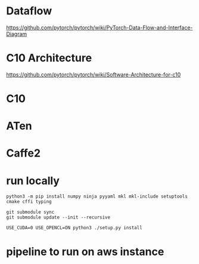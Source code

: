 # Dataflow

https://github.com/pytorch/pytorch/wiki/PyTorch-Data-Flow-and-Interface-Diagram

# C10 Architecture

https://github.com/pytorch/pytorch/wiki/Software-Architecture-for-c10   


# C10


# ATen


# Caffe2



# run locally


```
python3 -m pip install numpy ninja pyyaml mkl mkl-include setuptools cmake cffi typing

git submodule sync
git submodule update --init --recursive

USE_CUDA=0 USE_OPENCL=ON python3 ./setup.py install
```

# pipeline to run on aws instance

